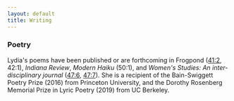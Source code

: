 ```yaml
---
layout: default
title: Writing
---
```


### Poetry

Lydia's poems have been published or are forthcoming in Frogpond ([41:2](/poems/blackberry.md), 42:1), *Indiana Review*, *Modern Haiku* (50:1), and *Women's Studies: An inter-disciplinary journal* ([47:6](https://www.tandfonline.com/eprint/TZPzIzbIQ9FtvsHs9rX8/full), [47:7](https://www.tandfonline.com/doi/full/10.1080/00497878.2018.1545961)). She is a recipient of the Bain-Swiggett Poetry Prize (2016) from Princeton University, and the Dorothy Rosenberg Memorial Prize in Lyric Poetry (2019) from UC Berkeley.


